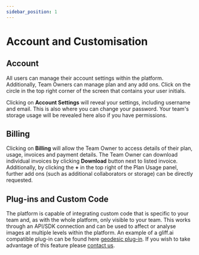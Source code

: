 ```yaml
---
sidebar_position: 1
---
```


# Account and Customisation

## Account

All users can manage their account settings within the platform.
Additionally, Team Owners can manage plan and any add ons.
Click on the circle in the top right corner of the screen that contains your user initials.

Clicking on **Account Settings** will reveal your settings, including username and email.
This is also where you can change your password.
Your team's storage usage will be revealed here also if you have permissions.

## Billing

Clicking on **Billing** will allow the Team Owner to access details of their plan, usage, invoices and payment details.
The Team Owner can download individual invoices by clicking **Download** button next to listed invoice.
Additionally, by clicking the **+** in the top right of the Plan Usage panel, further add ons (such as additional collaborators or storage) can be directly requested.

## Plug-ins and Custom Code

The platform is capable of integrating custom code that is specific to your team and, as with the whole platform, only visible to your team.
This works through an API/SDK connection and can be used to affect or analyse images at multiple levels within the platform.
An example of a gliff.ai compatible plug-in can be found here [geodesic plug-in](https://github.com/gliff-ai/plugin_geodesic-active-contour).
If you wish to take advantage of this feature please [contact us](https://gliff.ai/contact).

